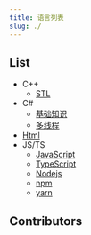 ```yaml
---
title: 语言列表
slug: ./
---
```


## List

- C++
  - [STL](STL.md)
- C#
  - [基础知识](./CSharp_1_basic.mdx)
  - [多线程](CSharp_2_multithread.mdx)
- [Html](Html.mdx)
- JS/TS
  - [JavaScript](./JavaScript.mdx)
  - [TypeScript](./TypeScript.mdx)
  - [Nodejs](./Nodejs.mdx)
  - [npm](npm.mdx)
  - [yarn](yarn.mdx)

## Contributors
